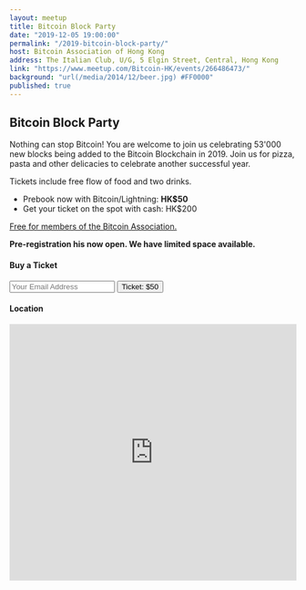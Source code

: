 ```yaml
---
layout: meetup
title: Bitcoin Block Party
date: "2019-12-05 19:00:00"
permalink: "/2019-bitcoin-block-party/"
host: Bitcoin Association of Hong Kong
address: The Italian Club, U/G, 5 Elgin Street, Central, Hong Kong
link: "https://www.meetup.com/Bitcoin-HK/events/266486473/"
background: "url(/media/2014/12/beer.jpg) #FF0000"
published: true
---
```


## Bitcoin Block Party

Nothing can stop Bitcoin! You are welcome to join us celebrating 53'000 new blocks being added to the Bitcoin Blockchain in 2019.
Join us for pizza, pasta and other delicacies to celebrate another successful year.

Tickets include free flow of food and two drinks.

- Prebook now with Bitcoin/Lightning: **HK$50**
- Get your ticket on the spot with cash: HK$200

[Free for members of the Bitcoin Association.](/join)

**Pre-registration his now open. We have limited space available.**

#### Buy a Ticket
<div>
  <form method="POST" action="https://btcpay.bitcoin.org.hk/apps/3Qwmbn2F7Ftc62eRgizKPgzU38rK/pos">
  <input type="hidden" name="amount" value="50" />
  <input type="hidden" name="orderId" value="Ticket" />
  <input type="hidden" name="notificationUrl" value="/2019-12-bitcoin-bubble-bash/" />
  <input type="text"   name="email" placeholder="Your Email Address">
  <button class="BTCPayButton" type="submit">Ticket: $50</button>
	</form>
</div>


#### Location
<iframe src="https://www.google.com/maps/embed?pb=!1m18!1m12!1m3!1d3691.8673065926673!2d114.15026435096536!3d22.28301578526057!2m3!1f0!2f0!3f0!3m2!1i1024!2i768!4f13.1!3m3!1m2!1s0x3404007b9b5c0001%3A0xa80f0e22d61e16a4!2sThe%20Italian%20Club%20Wine%20Bar%20Steak%20House%20Pizza%20Gourmet!5e0!3m2!1sen!2shk!4v1573806211111!5m2!1sen!2shk" width="100%" height="450" frameborder="0" style="border:0;" allowfullscreen=""></iframe>
